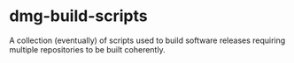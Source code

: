 # dmg-build-scripts

A collection (eventually) of scripts used to build software releases
requiring multiple repositories to be built coherently.
